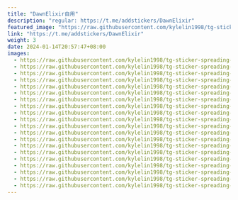 ```yaml
---
title: "DawnElixir自用"
description: "regular: https://t.me/addstickers/DawnElixir"
featured_image: "https://raw.githubusercontent.com/kylelin1998/tg-sticker-spreading-worldwide-images/main/img/095b96ac-5673-4b20-981b-a2f2b865fcd1.jpg"
link: "https://t.me/addstickers/DawnElixir"
weight: 3
date: 2024-01-14T20:57:47+08:00
images:
  - https://raw.githubusercontent.com/kylelin1998/tg-sticker-spreading-worldwide-images/main/img/095b96ac-5673-4b20-981b-a2f2b865fcd1.jpg
  - https://raw.githubusercontent.com/kylelin1998/tg-sticker-spreading-worldwide-images/main/img/34e474f2-209a-4167-a5ae-9f362eb22565.jpg
  - https://raw.githubusercontent.com/kylelin1998/tg-sticker-spreading-worldwide-images/main/img/f246c9fc-5298-4dc0-953a-508460617f4d.jpg
  - https://raw.githubusercontent.com/kylelin1998/tg-sticker-spreading-worldwide-images/main/img/f48e2ed5-8c31-4ba5-8392-50be3d43c30a.jpg
  - https://raw.githubusercontent.com/kylelin1998/tg-sticker-spreading-worldwide-images/main/img/a535b9bc-55c5-4a50-86f5-926e3032bfda.jpg
  - https://raw.githubusercontent.com/kylelin1998/tg-sticker-spreading-worldwide-images/main/img/0c1b08ee-fd39-461d-a21d-b80c0b46dc1d.jpg
  - https://raw.githubusercontent.com/kylelin1998/tg-sticker-spreading-worldwide-images/main/img/0625075f-2f06-4137-b7be-05ed6a4aa35d.jpg
  - https://raw.githubusercontent.com/kylelin1998/tg-sticker-spreading-worldwide-images/main/img/be6927b7-ec50-42eb-857f-4a377ad66870.jpg
  - https://raw.githubusercontent.com/kylelin1998/tg-sticker-spreading-worldwide-images/main/img/e81bb658-e02f-48b8-80c4-707a36680467.jpg
  - https://raw.githubusercontent.com/kylelin1998/tg-sticker-spreading-worldwide-images/main/img/b97c5f9c-e621-4788-8c80-b97e287b3883.jpg
  - https://raw.githubusercontent.com/kylelin1998/tg-sticker-spreading-worldwide-images/main/img/fe5fda40-b64a-42a7-9585-9595945675e7.jpg
  - https://raw.githubusercontent.com/kylelin1998/tg-sticker-spreading-worldwide-images/main/img/ccd0ae69-93c4-402b-92de-2051b194f82d.jpg
  - https://raw.githubusercontent.com/kylelin1998/tg-sticker-spreading-worldwide-images/main/img/aca2c124-092e-4b22-a425-670adbca410a.jpg
  - https://raw.githubusercontent.com/kylelin1998/tg-sticker-spreading-worldwide-images/main/img/5caae69c-157a-4443-8260-11d8ac2dfca5.jpg
  - https://raw.githubusercontent.com/kylelin1998/tg-sticker-spreading-worldwide-images/main/img/e40ae937-d9be-4059-b284-9445bd9e92f9.jpg
  - https://raw.githubusercontent.com/kylelin1998/tg-sticker-spreading-worldwide-images/main/img/7c14b8bf-5c97-486c-bab7-b4455b3f2e48.jpg
  - https://raw.githubusercontent.com/kylelin1998/tg-sticker-spreading-worldwide-images/main/img/33c1a125-6ad8-494d-8588-9c6c6012d138.jpg
  - https://raw.githubusercontent.com/kylelin1998/tg-sticker-spreading-worldwide-images/main/img/294c883c-c64a-4383-9c7d-c9a072c3e396.jpg
  - https://raw.githubusercontent.com/kylelin1998/tg-sticker-spreading-worldwide-images/main/img/b4a93c07-7e01-4977-8195-a0dd44bb79ad.jpg
  - https://raw.githubusercontent.com/kylelin1998/tg-sticker-spreading-worldwide-images/main/img/e775dae8-7530-4fdd-bdee-2463ffdb4a21.jpg
---
```

